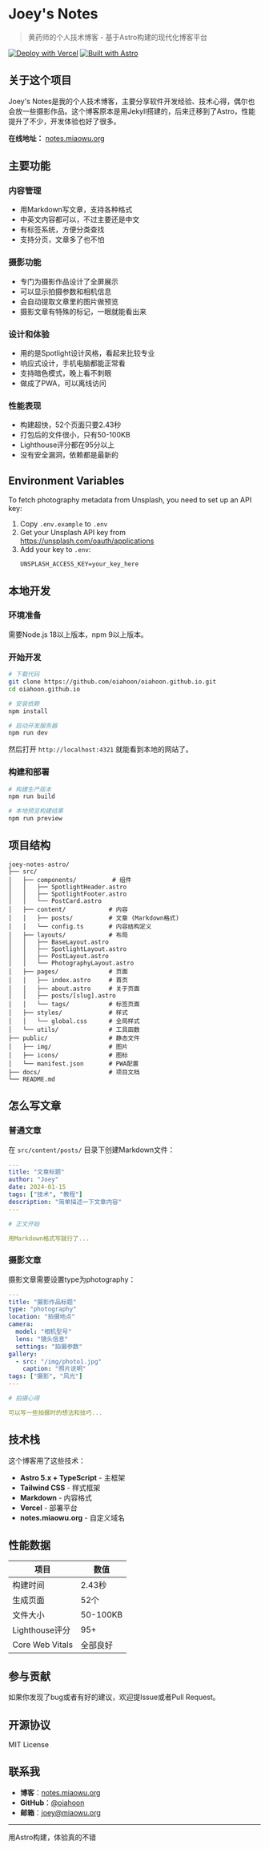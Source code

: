# Joey's Notes

> 黄药师的个人技术博客 - 基于Astro构建的现代化博客平台

[![Deploy with Vercel](https://vercel.com/button)](https://vercel.com/new/clone?repository-url=https://github.com/oiahoon/oiahoon.github.io)
[![Built with Astro](https://astro.badg.es/v2/built-with-astro/tiny.svg)](https://astro.build)

## 关于这个项目

Joey's Notes是我的个人技术博客，主要分享软件开发经验、技术心得，偶尔也会放一些摄影作品。这个博客原本是用Jekyll搭建的，后来迁移到了Astro，性能提升了不少，开发体验也好了很多。

**在线地址：** [notes.miaowu.org](https://notes.miaowu.org)

## 主要功能

### 内容管理
- 用Markdown写文章，支持各种格式
- 中英文内容都可以，不过主要还是中文
- 有标签系统，方便分类查找
- 支持分页，文章多了也不怕

### 摄影功能
- 专门为摄影作品设计了全屏展示
- 可以显示拍摄参数和相机信息
- 会自动提取文章里的图片做预览
- 摄影文章有特殊的标记，一眼就能看出来

### 设计和体验
- 用的是Spotlight设计风格，看起来比较专业
- 响应式设计，手机电脑都能正常看
- 支持暗色模式，晚上看不刺眼
- 做成了PWA，可以离线访问

### 性能表现
- 构建超快，52个页面只要2.43秒
- 打包后的文件很小，只有50-100KB
- Lighthouse评分都在95分以上
- 没有安全漏洞，依赖都是最新的

## Environment Variables

To fetch photography metadata from Unsplash, you need to set up an API key:

1. Copy `.env.example` to `.env`
2. Get your Unsplash API key from https://unsplash.com/oauth/applications
3. Add your key to `.env`:
   ```
   UNSPLASH_ACCESS_KEY=your_key_here
   ```

## 本地开发

### 环境准备
需要Node.js 18以上版本，npm 9以上版本。

### 开始开发

```bash
# 下载代码
git clone https://github.com/oiahoon/oiahoon.github.io.git
cd oiahoon.github.io

# 安装依赖
npm install

# 启动开发服务器
npm run dev
```

然后打开 `http://localhost:4321` 就能看到本地的网站了。

### 构建和部署

```bash
# 构建生产版本
npm run build

# 本地预览构建结果
npm run preview
```

## 项目结构

```
joey-notes-astro/
├── src/
│   ├── components/          # 组件
│   │   ├── SpotlightHeader.astro
│   │   ├── SpotlightFooter.astro
│   │   └── PostCard.astro
│   ├── content/            # 内容
│   │   ├── posts/          # 文章 (Markdown格式)
│   │   └── config.ts       # 内容结构定义
│   ├── layouts/            # 布局
│   │   ├── BaseLayout.astro
│   │   ├── SpotlightLayout.astro
│   │   ├── PostLayout.astro
│   │   └── PhotographyLayout.astro
│   ├── pages/              # 页面
│   │   ├── index.astro     # 首页
│   │   ├── about.astro     # 关于页面
│   │   ├── posts/[slug].astro
│   │   └── tags/           # 标签页面
│   ├── styles/             # 样式
│   │   └── global.css      # 全局样式
│   └── utils/              # 工具函数
├── public/                 # 静态文件
│   ├── img/                # 图片
│   ├── icons/              # 图标
│   └── manifest.json       # PWA配置
├── docs/                   # 项目文档
└── README.md
```

## 怎么写文章

### 普通文章

在 `src/content/posts/` 目录下创建Markdown文件：

```yaml
---
title: "文章标题"
author: "Joey"
date: 2024-01-15
tags: ["技术", "教程"]
description: "简单描述一下文章内容"
---

# 正文开始

用Markdown格式写就行了...
```

### 摄影文章

摄影文章需要设置type为photography：

```yaml
---
title: "摄影作品标题"
type: "photography"
location: "拍摄地点"
camera:
  model: "相机型号"
  lens: "镜头信息"
  settings: "拍摄参数"
gallery:
  - src: "/img/photo1.jpg"
    caption: "照片说明"
tags: ["摄影", "风光"]
---

# 拍摄心得

可以写一些拍摄时的想法和技巧...
```

## 技术栈

这个博客用了这些技术：

- **Astro 5.x + TypeScript** - 主框架
- **Tailwind CSS** - 样式框架
- **Markdown** - 内容格式
- **Vercel** - 部署平台
- **notes.miaowu.org** - 自定义域名

## 性能数据

| 项目 | 数值 |
|------|------|
| 构建时间 | 2.43秒 |
| 生成页面 | 52个 |
| 文件大小 | 50-100KB |
| Lighthouse评分 | 95+ |
| Core Web Vitals | 全部良好 |

## 参与贡献

如果你发现了bug或者有好的建议，欢迎提Issue或者Pull Request。

## 开源协议

MIT License

## 联系我

- **博客**：[notes.miaowu.org](https://notes.miaowu.org)
- **GitHub**：[@oiahoon](https://github.com/oiahoon)
- **邮箱**：joey@miaowu.org

---

用Astro构建，体验真的不错
